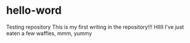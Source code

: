 # hello-word
Testing repository
This is my first writing in the repository!!! HIIII
I've just eaten a few waffles, mmm, yummy

